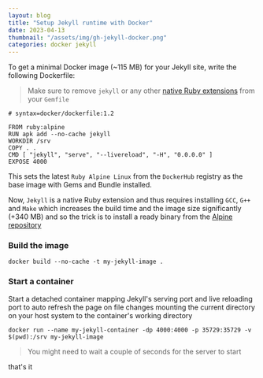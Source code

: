 ```yaml
---
layout: blog
title: "Setup Jekyll runtime with Docker"
date: 2023-04-13
thumbnail: "/assets/img/gh-jekyll-docker.png"
categories: docker jekyll
---
```

To get a minimal Docker image (~115 MB) for your Jekyll site, write the following Dockerfile:

> Make sure to remove `jekyll` or any other [native Ruby extensions](https://guides.rubygems.org/gems-with-extensions/) from your `Gemfile`

```docker
# syntax=docker/dockerfile:1.2

FROM ruby:alpine
RUN apk add --no-cache jekyll
WORKDIR /srv
COPY . .
CMD [ "jekyll", "serve", "--livereload", "-H", "0.0.0.0" ]
EXPOSE 4000
```

This sets the latest `Ruby Alpine Linux` from the `DockerHub` registry as the base image with Gems and Bundle installed.

Now, `Jekyll` is a native Ruby extension and thus requires installing `GCC`, `G++` and `Make` which increases the build time and the image size significantly (+340 MB) and so the trick is to install a ready binary from the [Alpine repository](https://pkgs.alpinelinux.org/package/edge/community/x86/jekyll)

### Build the image
```shell
docker build --no-cache -t my-jekyll-image .
```
### Start a container
Start a detached container mapping Jekyll's serving port and live reloading port to auto refresh the page on file changes mounting the current directory on your host system to the container's working directory
```shell
docker run --name my-jekyll-container -dp 4000:4000 -p 35729:35729 -v $(pwd):/srv my-jekyll-image
```
> You might need to wait a couple of seconds for the server to start

that's it